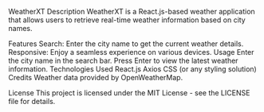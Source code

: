 WeatherXT
Description
WeatherXT is a React.js-based weather application that allows users to retrieve real-time weather information based on city names.

Features
Search: Enter the city name to get the current weather details.
Responsive: Enjoy a seamless experience on various devices.
Usage
Enter the city name in the search bar.
Press Enter to view the latest weather information.
Technologies Used
React.js
Axios
CSS (or any styling solution)
Credits
Weather data provided by OpenWeatherMap.

License
This project is licensed under the MIT License - see the LICENSE file for details.
